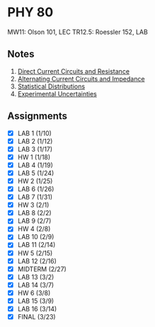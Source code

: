 # PHY 80
MW11: Olson 101, LEC
TR12.5: Roessler 152, LAB
## Notes
1. [Direct Current Circuits and Resistance](dc-circuit-analysis.md)
2. [Alternating Current Circuits and Impedance](ac-circuit-analysis.md)
1. [Statistical Distributions](statistical-distributions.md)
2. [Experimental Uncertainties](experimental-uncertainties.md)
## Assignments
- [x] LAB 1 (1/10)
- [x] LAB 2 (1/12)
- [x] LAB 3 (1/17)
- [x] HW 1 (1/18)
- [x] LAB 4 (1/19)
- [x] LAB 5 (1/24)
- [x] HW 2 (1/25)
- [x] LAB 6 (1/26)
- [x] LAB 7 (1/31)
- [x] HW 3 (2/1)
- [x] LAB 8 (2/2)
- [x] LAB 9 (2/7)
- [x] HW 4 (2/8)
- [x] LAB 10 (2/9)
- [x] LAB 11 (2/14)
- [x] HW 5 (2/15)
- [x] LAB 12 (2/16)
- [x] MIDTERM (2/27)
- [x] LAB 13 (3/2)
- [x] LAB 14 (3/7)
- [x] HW 6 (3/8)
- [x] LAB 15 (3/9)
- [x] LAB 16 (3/14)
- [x] FINAL (3/23) 
